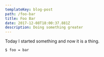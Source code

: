 ```yaml
---
templateKey: blog-post
path: /foo-bar
title: Foo Bar
date: 2017-12-08T18:00:37.881Z
description: Doing something greater
---
```

Today I started something and now it is a thing.

```bash
$ foo = bar
```
